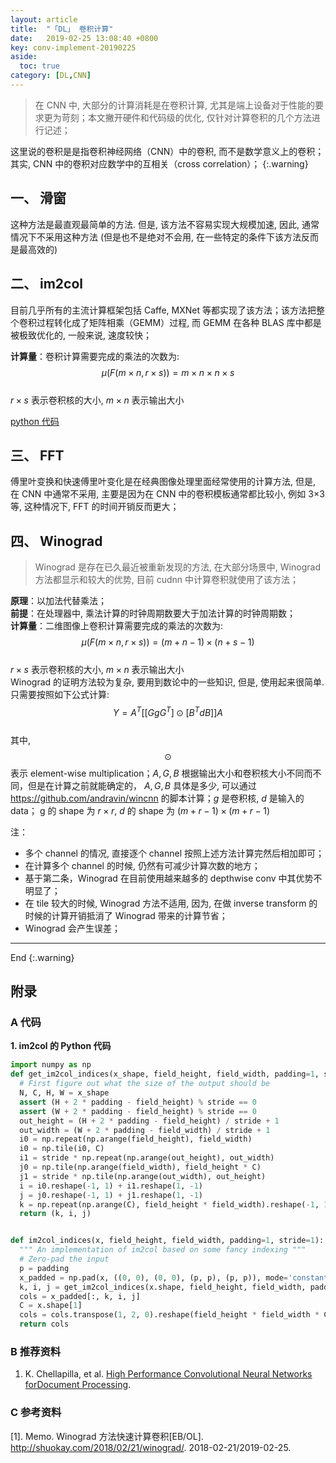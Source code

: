 ```yaml
---
layout: article
title:  "「DL」 卷积计算"
date:   2019-02-25 13:08:40 +0800
key: conv-implement-20190225
aside:
  toc: true
category: [DL,CNN]
---
```


>在 CNN 中, 大部分的计算消耗是在卷积计算, 尤其是端上设备对于性能的要求更为苛刻；本文撇开硬件和代码级的优化, 仅针对计算卷积的几个方法进行记述；    

这里说的卷积是是指卷积神经网络（CNN）中的卷积, 而不是数学意义上的卷积；其实, CNN 中的卷积对应数学中的互相关（cross correlation）；
{:.warning}  

<!--more-->

## 一、 滑窗
这种方法是最直观最简单的方法. 但是, 该方法不容易实现大规模加速, 因此, 通常情况下不采用这种方法 (但是也不是绝对不会用, 在一些特定的条件下该方法反而是最高效的)

## 二、 im2col
目前几乎所有的主流计算框架包括 Caffe, MXNet 等都实现了该方法；该方法把整个卷积过程转化成了矩阵相乘（GEMM）过程, 而 GEMM 在各种 BLAS 库中都是被极致优化的, 一般来说, 速度较快；  

**计算量**：卷积计算需要完成的乘法的次数为:  
$$\mu(F(m \times n, r \times s)) = m \times n \times n \times s \tag{1.1}$$  
$r \times s$ 表示卷积核的大小, $m \times n$ 表示输出大小  

[python 代码](#py_code_img2col)  

## 三、 FFT
傅里叶变换和快速傅里叶变化是在经典图像处理里面经常使用的计算方法, 但是, 在 CNN 中通常不采用, 主要是因为在 CNN 中的卷积模板通常都比较小, 例如 3×3 等, 这种情况下, FFT 的时间开销反而更大；

## 四、 Winograd
>Winograd 是存在已久最近被重新发现的方法, 在大部分场景中, Winograd 方法都显示和较大的优势, 目前 cudnn 中计算卷积就使用了该方法；  

**原理**：以加法代替乘法；  
**前提**：在处理器中, 乘法计算的时钟周期数要大于加法计算的时钟周期数；  
**计算量**：二维图像上卷积计算需要完成的乘法的次数为:  
$$\mu(F(m \times n, r \times s)) = (m+n-1) \times (n+s-1) \tag{2.1}$$  
$r \times s$ 表示卷积核的大小, $m \times n$ 表示输出大小  
Winograd 的证明方法较为复杂, 要用到数论中的一些知识, 但是, 使用起来很简单. 只需要按照如下公式计算:    
$$Y = A^T [[GgG^T] \odot [B^TdB]]A \tag{2.2}$$  
其中, $$\odot$$ 表示 element-wise multiplication；$A,G,B$ 根据输出大小和卷积核大小不同而不同，但是在计算之前就能确定的， $A,G,B$ 具体是多少, 可以通过 <https://github.com/andravin/wincnn> 的脚本计算；$g$ 是卷积核, $d$ 是输入的 data； g 的 shape 为 $r \times r$, $d$ 的 shape 为 $(m+r−1) \times (m+r−1)$  

注：  
- 多个 channel 的情况, 直接逐个 channel 按照上述方法计算完然后相加即可；  
- 在计算多个 channel 的时候, 仍然有可减少计算次数的地方；  
- 基于第二条，Winograd 在目前使用越来越多的 depthwise conv 中其优势不明显了；  
- 在 tile 较大的时候, Winograd 方法不适用, 因为, 在做 inverse transform 的时候的计算开销抵消了 Winograd 带来的计算节省；  
- Winograd 会产生误差；   

-------------------  
 End
{:.warning}  



## 附录
### A 代码
<span id="py_code_img2col">**1. im2col 的 Python 代码**</span>   
```python
import numpy as np
def get_im2col_indices(x_shape, field_height, field_width, padding=1, stride=1):
  # First figure out what the size of the output should be
  N, C, H, W = x_shape
  assert (H + 2 * padding - field_height) % stride == 0
  assert (W + 2 * padding - field_height) % stride == 0
  out_height = (H + 2 * padding - field_height) / stride + 1
  out_width = (W + 2 * padding - field_width) / stride + 1
  i0 = np.repeat(np.arange(field_height), field_width)
  i0 = np.tile(i0, C)
  i1 = stride * np.repeat(np.arange(out_height), out_width)
  j0 = np.tile(np.arange(field_width), field_height * C)
  j1 = stride * np.tile(np.arange(out_width), out_height)
  i = i0.reshape(-1, 1) + i1.reshape(1, -1)
  j = j0.reshape(-1, 1) + j1.reshape(1, -1)
  k = np.repeat(np.arange(C), field_height * field_width).reshape(-1, 1)
  return (k, i, j)


def im2col_indices(x, field_height, field_width, padding=1, stride=1):
  """ An implementation of im2col based on some fancy indexing """
  # Zero-pad the input
  p = padding
  x_padded = np.pad(x, ((0, 0), (0, 0), (p, p), (p, p)), mode='constant')
  k, i, j = get_im2col_indices(x.shape, field_height, field_width, padding, stride)
  cols = x_padded[:, k, i, j]
  C = x.shape[1]
  cols = cols.transpose(1, 2, 0).reshape(field_height * field_width * C, -1)
  return cols
```

### B 推荐资料
1. K. Chellapilla, et al. [High Performance Convolutional Neural Networks forDocument Processing](https://hal.archives-ouvertes.fr/file/index/docid/112631/filename/p1038112283956.pdf).   


### C 参考资料

[1].  Memo. Winograd 方法快速计算卷积[EB/OL]. <http://shuokay.com/2018/02/21/winograd/>. 2018-02-21/2019-02-25.   
